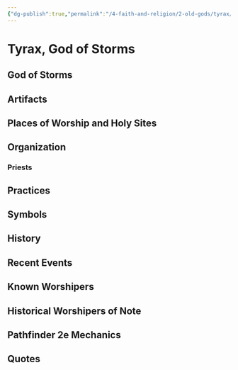 ```yaml
---
{"dg-publish":true,"permalink":"/4-faith-and-religion/2-old-gods/tyrax/","dgPassFrontmatter":true}
---
```


# Tyrax, God of Storms
## God of Storms
## Artifacts
## Places of Worship and Holy Sites
## Organization
### Priests
## Practices
## Symbols
## History
## Recent Events
## Known Worshipers
## Historical Worshipers of Note
## Pathfinder 2e Mechanics
## Quotes